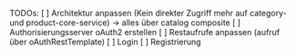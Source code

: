 TODOs:
[ ] Architektur anpassen (Kein direkter Zugriff mehr auf category- und product-core-service) -> alles über catalog composite
[ ] Authorisierungsserver oAuth2 erstellen
[ ] Restaufrufe anpassen (aufruf über oAuthRestTemplate)
[ ] Login
[ ] Registrierung
